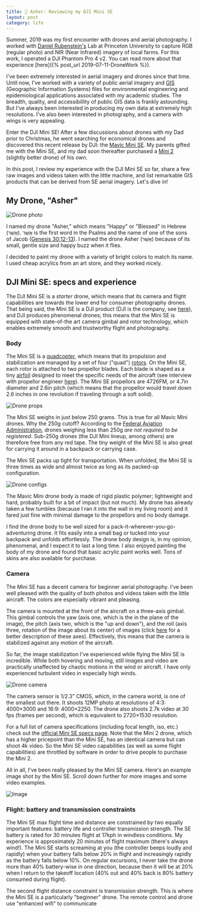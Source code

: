 ```yaml
---
title: 🚁 Asher: Reviewing my DJI Mini SE
layout: post
category: life
---
```


Summer, 2019 was my first encounter with drones and aerial photography. I worked with [Daniel Rubenstein's](https://eeb.princeton.edu/people/daniel-rubenstein) Lab at Princeton University to capture RGB (regular photo) and NIR (Near Infrared) imagery of local farms. For this work, I operated a DJI Phantom Pro 4 v2. You can read more about that experience [here]({% post_url 2019-07-11-DroneWork %}).

I've been extremely interested in aerial imagery and drones since that time. Until now, I've worked with a variety of public aerial imagery and [GIS](https://www.esri.com/en-us/what-is-gis/overview) (Geographic Information Systems) files for environmental engineering and epidemiological applications associated with my academic studies. The breadth, quality, and accessibillity of public GIS data is frankly astounding. But I've always been interested in producing my own data at extremely high resolutions. I've also been interested in photography, and a camera with wings is very appealing.

Enter the DJI Mini SE! After a few discussions about drones with my Dad prior to Christmas, he went searching for economical drones and discovered this recent release by DJI: the [Mavic Mini SE](https://www.dji.com/mini-se). My parents gifted me with the Mini SE, and my dad soon thereafter purchased a [Mini 2](https://www.dji.com/mini-2) (slightly better drone) of his own. 

In this post, I review my experience with the DJI Mini SE so far, share a few raw images and videos taken with the little machine, and list remarkable GIS products that can be derived from SE aerial imagery. Let's dive in!

## My Drone, "Asher"

![Drone photo](/assets/IMG_1883.jpg)

I named my drone "Asher," which means "Happy" or "Blessed" in Hebrew (אָשֵׁר). אָשֵׁר is the first word in the Psalms and the name of one of the sons of Jacob ([Genesis 30:12-13](https://www.biblegateway.com/passage/?search=gen+30%3A12-13&version=NIV)). I named the drone Asher (אָשֵׁר) because of its small, gentle size and happy buzz when it flies.

I decided to paint my drone with a variety of bright colors to match its name. I used cheap acrylics from an art store, and they worked nicely.

## DJI Mini SE: specs and experience

The DJI Mini SE is a *starter* drone, which means that its camera and flight capabilities are towards the lower end for consumer photography drones. That being said, the Mini SE is a DJI product (DJI is the company, see [here](https://www.dji.com/)), and DJI produces phenomenal drones; this means that the Mini SE is equipped with state-of-the art camera gimbal and rotor technology, which enables extremely smooth and trustworthy flight and photography.

### Body

The Mini SE is a [quadcopter](https://en.wikipedia.org/wiki/Quadcopter), which means that its propulsion and stabilization are managed by a set of four ("quad") [rotors](https://en.wikipedia.org/wiki/Rotor_(electric)). On the Mini SE, each rotor is attached to two propellor blades. Each blade is shaped as a tiny [airfoil](https://en.wikipedia.org/wiki/Airfoil) designed to meet the specific needs of the aircraft (see interview with propellor engineer [here](https://viewpoints.dji.com/blog/dji-propellers)). The Mini SE propellors are 4726FM, or 4.7in diameter and 2.6in pitch (which means that the propellor would travel down 2.6 inches in one revolution if traveling through a soft solid).

![Drone props](/assets/drone_props.jpg)

The Mini SE weighs in just below 250 grams. This is true for all Mavic Mini drones. Why the 250g cutoff? According to the [Federal Aviation Administration](https://www.faa.gov/uas/getting_started/register_drone/), drones weighing less than 250g *are not required to be registered*. Sub-250g drones (the DJI Mini lineup, among others) are therefore free from any red tape. The tiny weight of the Mini SE is also great for carrying it around in a backpack or carrying case.

The Mini SE packs up tight for transportation. When unfolded, the Mini SE is three times as wide and almost twice as long as its packed-up configuration.

![Drone configs](/assets/Drone_configs.jpg)

The Mavic Mini drone body is made of rigid plastic polymer; lightweight and hard, probably built for a bit of impact (but not much). My drone has already taken a few tumbles (because I ran it into the wall in my living room) and it fared just fine with minimal damage to the propellors and no body damage.

I find the drone body to be well sized for a pack-it-wherever-you-go-adventuring drone. It fits easily into a small bag or tucked into your backpack and unfolds effortlessly. The drone body design is, in my opinion, phenomenal, and I expect it to last a long time. I also enjoyed painting the body of my drone and found that basic acrylic paint works well. Tons of skins are also available for purchase.

### Camera

The Mini SE has a decent camera for beginner aerial photography. I've been well pleased with the quality of both photos and videos taken with the little aircraft. The colors are especially vibrant and pleasing.

The camera is mounted at the front of the aircraft on a three-axis gimbal. This gimbal controls the yaw (axis one, which is the in the plane of the image), the pitch (axis two, which is the "up and down"), and the roll (axis three, rotation of the image about its center) of images (click [here](https://en.wikipedia.org/wiki/Aircraft_principal_axes) for a better description of these axes). Effectively, this means that the camera is stabilized against any motion of the aircraft.

So far, the image stabilization I've experienced while flying the Mini SE is incredible. While both hovering and moving, still images and video are practically unaffected by chaotic motions in the wind or aircraft. I have only experienced turbulent video in especially high winds.

![Drone camera](/assets/drone_camera.jpg)

The camera sensor is 1/2.3” CMOS, which, in the camera world, is one of the smallest out there. It shoots 12MP photo at resolutions of 4:3: 4000×3000 and 16:9: 4000×2250. The drone also shoots 2.7k video at 30 fps (frames per second), which is equivalent to 2720×1530 resolution.

For a full list of camera specifications (including focal length, iso, etc.) check out the [official Mini SE specs page](https://www.dji.com/mini-se/specs). Note that the Mini 2 drone, which has a higher pricepoint than the Mini SE, has an identical camera but can shoot 4k video. So the Mini SE video capabilities (as well as some flight capabilities) are throttled by software in order to drive people to purchase the Mini 2.

All in all, I've been really pleased by the Mini SE camera. Here's an example image shot by the Mini SE. Scroll down further for more images and some video examples.

![Image](/assets/DJI_0266.JPG)

### Flight: battery and transmission constraints

The Mini SE max flight time and distance are constrained by two equally important features: battery life and controller transmission strength. The SE battery is rated for 30 minutes flight at 17kph in windless conditions. My experience is approximately 20 minutes of flight maximum (there's always wind!). The Mini SE starts screaming at you (the controller beeps loudly and rapidly) when your battery falls below 20% in flight and increasingly rapidly as the battery falls below 10%. On regular excursions, I never take the drone more than 40% battery-wise in one direction, because then it will be at 20% when I return to the takeoff location (40% out and 40% back is 80% battery consumed during flight).

The second flight distance constraint is transmission strength. This is where the Mini SE is a particularly "beginner" drone. The remote control and drone use "enhanced wifi" to communicate